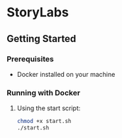 # StoryLabs

## Getting Started

### Prerequisites

- Docker installed on your machine

### Running with Docker

1. Using the start script:
   ```bash
   chmod +x start.sh
   ./start.sh
   ```